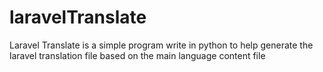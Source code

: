 # laravelTranslate

Laravel Translate is a simple program write in python to help generate the laravel translation file based on the main language content file
